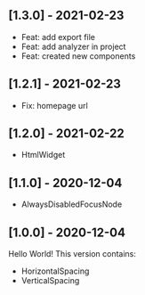## [1.3.0] - 2021-02-23
- Feat: add export file 
- Feat: add analyzer in project 
- Feat: created new components 
## [1.2.1] - 2021-02-23
- Fix: homepage url
## [1.2.0] - 2021-02-22
- HtmlWidget
## [1.1.0] - 2020-12-04
- AlwaysDisabledFocusNode
## [1.0.0] - 2020-12-04
Hello World! This version contains:
- HorizontalSpacing
- VerticalSpacing
